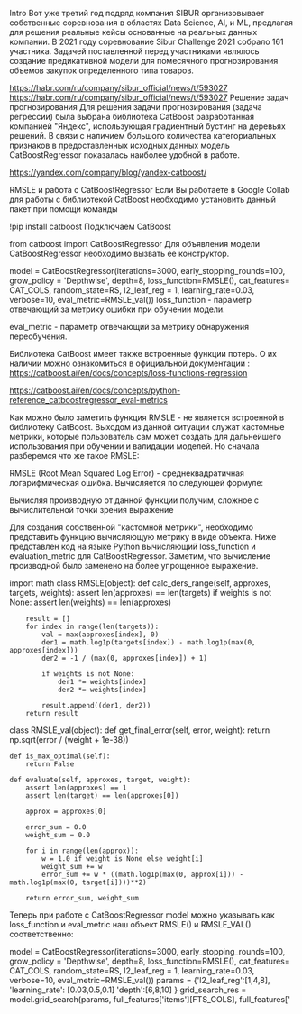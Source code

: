 Intro
Вот уже третий год подряд компания SIBUR организовывает собственные соревнования в областях Data Science, AI, и ML, предлагая для решения реальные кейсы основанные на реальных данных компании. В 2021 году соревнование Sibur Challenge 2021 собрало 161 участника. Задачей поставленной перед участниками являлось создание предикативной модели для помесячного прогнозирования объемов закупок определенного типа товаров.

https://habr.com/ru/company/sibur_official/news/t/593027
https://habr.com/ru/company/sibur_official/news/t/593027
Решение задач прогнозирования
Для решения задачи прогнозирования (задача регрессии) была выбрана библиотека CatBoost разработанная компанией "Яндекс", использующая градиентный бустинг на деревьях решений. В связи с наличием большого количества категориальных признаков в предоставленных исходных данных модель CatBoostRegressor показалась наиболее удобной в работе.


https://yandex.com/company/blog/yandex-catboost/

RMSLE и работа с CatBoostRegressor
Если Вы работаете в Google Collab для работы с библиотекой CatBoost необходимо установить данный пакет при помощи команды

!pip install catboost
Подключаем CatBoost

from catboost import CatBoostRegressor
Для объявления модели CatBoostRegressor необходимо вызвать ее конструктор.

 model = CatBoostRegressor(iterations=3000,
                          early_stopping_rounds=100,
                          grow_policy = 'Depthwise',
                          depth=8,
                          loss_function=RMSLE(),
                          cat_features= CAT_COLS,
                          random_state=RS,
                          l2_leaf_reg = 1,
                          learning_rate=0.03,
                          verbose=10,
                          eval_metric=RMSLE_val())
loss_function - параметр отвечающий за метрику ошибки при обучении модели.

eval_metric - параметр отвечающий за метрику обнаружения переобучения.

Библиотека CatBoost имеет также встроенные функции потерь. О их наличии можно ознакомиться в официальной документации :
https://catboost.ai/en/docs/concepts/loss-functions-regression

https://catboost.ai/en/docs/concepts/python-reference_catboostregressor_eval-metrics

Как можно было заметить функция RMSLE - не является встроенной в библиотеку CatBoost. Выходом из данной ситуации служат кастомные метрики, которые пользователь сам может создать для дальнейшего использования при обучении и валидации моделей. Но сначала разберемся что же такое RMSLE:

RMSLE (Root Mean Squared Log Error) - среднеквадратичная логарифмическая ошибка. Вычисляется по следующей формуле:


Вычисляя производную от данной функции получим, сложное с вычислительной точки зрения выражение



Для создания собственной "кастомной метрики", необходимо представить функцию вычисляющую метрику в виде объекта. Ниже представлен код на языке Python вычисляющий loss_function и evaluation_metric для CatBoostRegressor. Заметим, что вычисление производной было заменено на более упрощенное выражение.

import math
class RMSLE(object):
    def calc_ders_range(self, approxes, targets, weights):
        assert len(approxes) == len(targets)
        if weights is not None:
            assert len(weights) == len(approxes)

        result = []
        for index in range(len(targets)):
            val = max(approxes[index], 0)
            der1 = math.log1p(targets[index]) - math.log1p(max(0, approxes[index]))
            der2 = -1 / (max(0, approxes[index]) + 1)

            if weights is not None:
                der1 *= weights[index]
                der2 *= weights[index]

            result.append((der1, der2))
        return result
class RMSLE_val(object):
    def get_final_error(self, error, weight):
        return np.sqrt(error / (weight + 1e-38))

    def is_max_optimal(self):
        return False

    def evaluate(self, approxes, target, weight):
        assert len(approxes) == 1
        assert len(target) == len(approxes[0])

        approx = approxes[0]

        error_sum = 0.0
        weight_sum = 0.0

        for i in range(len(approx)):
            w = 1.0 if weight is None else weight[i]
            weight_sum += w
            error_sum += w * ((math.log1p(max(0, approx[i])) - math.log1p(max(0, target[i])))**2)

        return error_sum, weight_sum
Теперь при работе с CatBoostRegressor model можно указывать как loss_function и eval_metric наш объект RMSLE() и RMSLE_VAL() соответственно:

 model = CatBoostRegressor(iterations=3000,
                          early_stopping_rounds=100,
                          grow_policy = 'Depthwise',
                          depth=8,
                          loss_function=RMSLE(),
                          cat_features= CAT_COLS,
                          random_state=RS,
                          l2_leaf_reg = 1,
                          learning_rate=0.03,
                          verbose=10,
                          eval_metric=RMSLE_val())
params = {'l2_leaf_reg':[1,4,8],
          'learning_rate': [0.03,0.5,0.1]
          'depth':[6,8,10]
         }
grid_search_res = model.grid_search(params, full_features['items'][FTS_COLS], full_features['